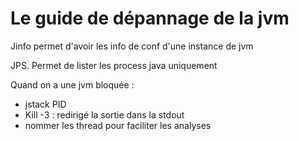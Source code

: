 # Le guide de dépannage de la jvm

Jinfo permet d'avoir les info de conf d'une instance de jvm

JPS. Permet de lister les process java uniquement

Quand on a une jvm bloquée :
- jstack PID
- Kill -3 : redirigé la sortie dans la stdout
- nommer les thread pour faciliter les analyses
